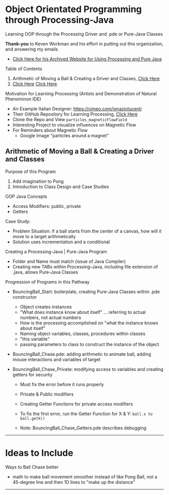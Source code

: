 # Object Orientated Programming through Processing-Java
Learning OOP through the Processing Driver and .pde or Pure-Java Classes

**Thank-you** to Keven Workman and his effort in putting out this organization, and answering my emails
- <a href="https://web.archive.org/web/20160403191056/http://staticvoidgames.com/tutorials/basicJava/fromProcessingToJava">Click Here for his Archived Website for Using Processing and Pure Java</a>

Table of Contents
1. Arithmetic of Moving a Ball & Creating a Driver and Classes, <a href="https://github.com/MercersKitchen/CS30/tree/master/Objective%20Processing-Java#arithmetic-of-moving-a-ball--creating-a-driver-and-classes">Click Here</a>
2. <a href="">Click Here</a>
<a href="">Click Here</a>

Motivation for Learning Processing (Artists and Demonstration of Natural Phenominon IDE)
- An Example Italian Designer: https://vimeo.com/ignaziolucenti
- Their GitHub Repository for Learning Processing, <a href="https://github.com/lignazio/Learning-Processing">Click Here</a>
- Clone the Repo and View ```particles_magneticFlowField```
- Interesting Project to visualize influences on Magnetic Flow
- For Reminders about Magnetic Flow
  - Google Image "particles around a magnet"

## Arithmetic of Moving a Ball & Creating a Driver and Classes
Purpose of this Program
1. Add imagination to Pong
2. Introduction to Class Design and Case Studies

OOP Java Concepts
- Access Modifiers: public, private
- Getters

Case Study:
- Problem Situation: if a ball starts from the center of a canvas, how will it move to a target arithmetically
- Solution uses incrementation and a conditional

Creating a Processing-Java | Pure-Java Program
- Folder and Name must match (issue of Java Compiler)
- Creating new TABs within Processing-Java, including file extension of .java, allows Pure-Java Classes

Progression of Programs in this Pathway
- BouncingBall_Start: boilerplate, creating Pure-Java Classes within .pde constructor
  - Object creates instances
  - "What does instance know about itself" ... referring to actual numbers, not actual numbers
  - How is the processing accomplished on "what the instance knows about itself"
  - Naming object variables, classes, procedures within classes
  - "this.variable"
  - passing parameters to class to construct the instance of the object

- BouncingBall_Chase.pde: adding arithmetic to animate ball, adding mouse interactions and variables of target

- BouncingBall_Chase_Private: modifying access to variables and creating getters for security
  - Must fix the error before it runs properly
  - Private & Public modifiers
  - Creating Getter Functions for private access modifiers
  - To fix the first error, run the Getter Function for X & Y: ```ball.x to ball.getX()```

  - Note: BouncingBall_Chase_Getters.pde describes debugging

---

# Ideas to Include
Ways to Ball Chase better
- math to make ball movement smoother instead of like Pong Ball, not a 45-degree line and then 1D lines to "make up the distance"




---

